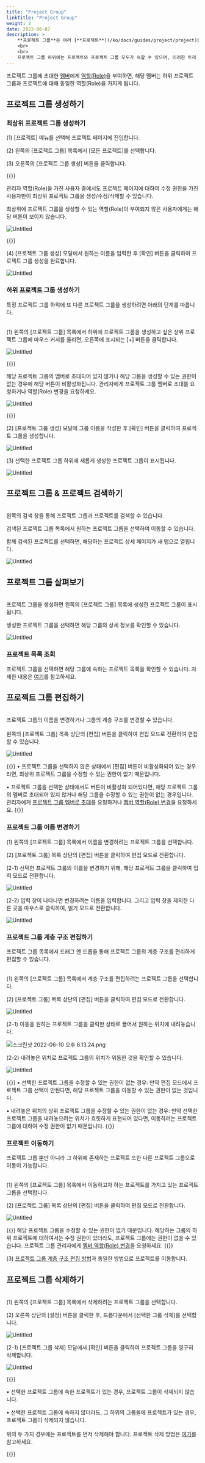 ```yaml
---
title: "Project Group"
linkTitle: "Project Group"
weight: 2
date: 2022-06-07
description: >
    **프로젝트 그룹**은 여러 [**프로젝트**](/ko/docs/guides/project/project)를 묶어 관리하기 위한 개념입니다.
    <br>
    <br>
    프로젝트 그룹 하위에는 프로젝트와 프로젝트 그룹 모두가 속할 수 있으며, 이러한 트리 계층 구조를 통해 조직의 규모와 구조에 맞는 프로젝트 계층 구조를 설계하여 관리할 수 있습니다.
---
```


프로젝트 그룹에 초대한 [멤버](/ko/docs/guides/project/member)에게 [역할(Role)](/ko/docs/guides/administration/iam-user)을 부여하면, 해당 멤버는 하위 프로젝트 그룹과 프로젝트에 대해 동일한 역할(Role)을 가지게 됩니다.

## 프로젝트 그룹 생성하기

### 최상위 프로젝트 그룹 생성하기

(1) [프로젝트] 메뉴를 선택해 프로젝트 페이지에 진입합니다.

(2) 왼쪽의 [프로젝트 그룹] 목록에서 [모든 프로젝트]를 선택합니다.

(3) 오른쪽의 [프로젝트 그룹 생성] 버튼을 클릭합니다.

{{<alert title="[프로젝트 그룹 생성] 버튼이 보이지 않는 경우">}}

관리자 역할(Role)을 가진 사용자 중에서도 프로젝트 페이지에 대하여 수정 권한을 가진 사용자만이 최상위 프로젝트 그룹을 생성/수정/삭제할 수 있습니다.

최상위에 프로젝트 그룹을 생성할 수 있는 역할(Role)이 부여되지 않은 사용자에게는 해당 버튼이 보이지 않습니다.

![Untitled](https://s3-us-west-2.amazonaws.com/secure.notion-static.com/ce20928b-18ca-40ae-9bd0-72e94f741618/Untitled.png)

{{</alert>}}

(4) [프로젝트 그룹 생성] 모달에서 원하는 이름을 입력한 후 [확인] 버튼을 클릭하여 프로젝트 그룹 생성을 완료합니다.

![Untitled](https://s3-us-west-2.amazonaws.com/secure.notion-static.com/506926de-df3a-48f5-b461-6eb109df1355/Untitled.png)

### 하위 프로젝트 그룹 생성하기

특정 프로젝트 그룹 하위에 또 다른 프로젝트 그룹을 생성하려면 아래의 단계를 따릅니다.
<br>
<br>

(1) 왼쪽의 [프로젝트 그룹] 목록에서 하위에 프로젝트 그룹을 생성하고 싶은 상위 프로젝트 그룹에 마우스 커서를 올리면, 오른쪽에 표시되는  [+] 버튼을 클릭합니다.

![Untitled](https://s3-us-west-2.amazonaws.com/secure.notion-static.com/6467644f-61c5-4f08-8eac-1f4c1f259b82/Untitled.png)

{{<alert title="[+] 버튼이 비활성화된 경우">}}

해당 프로젝트 그룹의 멤버로 초대되어 있지 않거나 해당 그룹을 생성할 수 있는 권한이 없는 경우에 해당 버튼이 비활성화됩니다. 관리자에게 프로젝트 그룹 멤버로 초대를 요청하거나 역할(Role) 변경을 요청하세요.

![Untitled](https://s3-us-west-2.amazonaws.com/secure.notion-static.com/ce20928b-18ca-40ae-9bd0-72e94f741618/Untitled.png)

{{</alert>}}

(2) [프로젝트 그룹 생성] 모달에 그룹 이름을 작성한 후 [확인] 버튼을 클릭하여 프로젝트 그룹을 생성합니다.

![Untitled](https://s3-us-west-2.amazonaws.com/secure.notion-static.com/39cd64f3-de44-420c-a2da-6b78fe67fb57/Untitled.png)

(3) 선택한 프로젝트 그룹 하위에 새롭게 생성한 프로젝트 그룹이 표시됩니다.

![Untitled](https://s3-us-west-2.amazonaws.com/secure.notion-static.com/e99f38f5-251e-4aec-b07d-c94a73de191e/Untitled.png)

## 프로젝트 그룹 & 프로젝트 검색하기
<br>
왼쪽의 검색 창을 통해 프로젝트 그룹과 프로젝트를 검색할 수 있습니다.

검색된 프로젝트 그룹 목록에서 원하는 프로젝트 그룹을 선택하여 이동할 수 있습니다.

함께 검색된 프로젝트를 선택하면, 해당하는 프로젝트 상세 페이지가 새 탭으로 열립니다.

![Untitled](https://s3-us-west-2.amazonaws.com/secure.notion-static.com/224c3a3f-e7a8-4c46-9d58-a9b92a7c08b3/Untitled.png)

## 프로젝트 그룹 살펴보기
<br>
프로젝트 그룹을 생성하면 왼쪽의 [프로젝트 그룹] 목록에 생성한 프로젝트 그룹이 표시됩니다.

생성한 프로젝트 그룹을 선택하면 해당 그룹의 상세 정보를 확인할 수 있습니다.

![Untitled](https://s3-us-west-2.amazonaws.com/secure.notion-static.com/6c3891a4-c9a2-4684-a02d-5dad1fdbc9f9/Untitled.png)

### 프로젝트 목록 조회

프로젝트 그룹을 선택하면 해당 그룹에 속하는 프로젝트 목록을 확인할 수 있습니다. 자세한 내용은 [여기](/ko/docs/guides/project/project/#프로젝트-목록-조회하기)를 참고하세요.

## 프로젝트 그룹 편집하기
<br>
프로젝트 그룹의 이름을 변경하거나 그룹의 계층 구조를 변경할 수 있습니다.
<br>
<br>
왼쪽의 [프로젝트 그룹] 목록 상단의 [편집] 버튼을 클릭하여 편집 모드로 전환하여 편집할 수 있습니다.

![Untitled](https://s3-us-west-2.amazonaws.com/secure.notion-static.com/2b4ccdc4-e0ab-483f-a92c-537707305db0/Untitled.png)

{{<alert title="[편집] 버튼이 비활성화된 경우">}}
• 프로젝트 그룹을 선택하지 않은 상태에서 [편집] 버튼이 비활성화되어 있는 경우라면, 최상위 프로젝트 그룹을 수정할 수 있는 권한이 없기 때문입니다.

• 프로젝트 그룹을 선택한 상태에서도 버튼이 비활성화 되어있다면, 해당 프로젝트 그룹의 멤버로 초대되어 있지 않거나 해당 그룹을 수정할 수 있는 권한이 없는 경우입니다. 
관리자에게 [프로젝트 그룹 멤버로 초대](/ko/docs/guides/project/member/#프로젝트-그룹-멤버-초대하기)를 요청하거나 [멤버 역할(Role) 변경](/ko/docs/guides/project/member/#프로젝트-그룹-멤버-편집하기)을 요청하세요.
{{</alert>}}

### 프로젝트 그룹 이름 변경하기

(1) 왼쪽의 [프로젝트 그룹] 목록에서 이름을 변경하려는 프로젝트 그룹을 선택합니다.

(2) [프로젝트 그룹] 목록 상단의 [편집] 버튼을 클릭하여 편집 모드로 전환합니다.

(2-1) 선택한 프로젝트 그룹의 이름을 변경하기 위해, 해당 프로젝트 그룹을 클릭하여 입력 모드로 전환합니다.

![Untitled](https://s3-us-west-2.amazonaws.com/secure.notion-static.com/394484ec-4720-4acf-b1ca-71de4b2855f7/Untitled.png)

(2-2) 입력 창이 나타나면 변경하려는 이름을 입력합니다. 그리고 입력 창을 제외한 다른 곳을 마우스로 클릭하여, 읽기 모드로 전환합니다.

![Untitled](https://s3-us-west-2.amazonaws.com/secure.notion-static.com/d998be1b-4b11-4d8f-a902-0617010ffb1d/Untitled.png)

### 프로젝트 그룹 계층 구조 편집하기

프로젝트 그룹 목록에서 드래그 앤 드롭을 통해 프로젝트 그룹의 계층 구조를 편리하게 편집할 수 있습니다.
<br>
<br>

(1) 왼쪽의 [프로젝트 그룹] 목록에서 계층 구조를 편집하려는 프로젝트 그룹을 선택합니다.

(2) [프로젝트 그룹] 목록 상단의 [편집] 버튼을 클릭하여 편집 모드로 전환합니다.

![Untitled](https://s3-us-west-2.amazonaws.com/secure.notion-static.com/2b4ccdc4-e0ab-483f-a92c-537707305db0/Untitled.png)

(2-1) 이동을 원하는 프로젝트 그룹을 클릭한 상태로 끌어서 원하는 위치에 내려놓습니다.

![스크린샷 2022-06-10 오후 6.13.24.png](https://s3-us-west-2.amazonaws.com/secure.notion-static.com/2dcacf41-ad71-4555-87a9-3188baa28a3b/스크린샷_2022-06-10_오후_6.13.24.png)

(2-2) 내려놓은 위치로 프로젝트 그룹의 위치가 위동한 것을 확인할 수 있습니다.

![Untitled](https://s3-us-west-2.amazonaws.com/secure.notion-static.com/4e6ae5a0-0b32-4cb5-bb86-7f6d34579272/Untitled.png)

{{<alert title="프로젝트 그룹 이동이 안되는 경우">}}
• 선택한 프로젝트 그룹을 수정할 수 있는 권한이 없는 경우: 만약 편집 모드에서 프로젝트 그룹 선택이 안된다면, 해당 프로젝트 그룹을 이동할 수 있는 권한이 없는 것입니다.

• 내려놓은 위치의 상위 프로젝트 그룹을 수정할 수 있는 권한이 없는 경우: 만약 선택한 프로젝트 그룹을 내려놓으려는 위치가 흐릿하게 표현되어 있다면, 이동하려는 프로젝트 그룹에 대하여 수정 권한이 없기 때문입니다.
{{</alert>}}

### 프로젝트 이동하기

프로젝트 그룹 뿐만 아니라 그 하위에 존재하는 프로젝트 또한 다른 프로젝트 그룹으로 이동이 가능합니다.
<br>
<br>

(1) 왼쪽의 [프로젝트 그룹] 목록에서 이동하고자 하는 프로젝트를 가지고 있는 프로젝트 그룹을 선택합니다.

(2) [프로젝트 그룹] 목록 상단의 [편집] 버튼을 클릭하여 편집 모드로 전환합니다.

![Untitled](https://s3-us-west-2.amazonaws.com/secure.notion-static.com/2b4ccdc4-e0ab-483f-a92c-537707305db0/Untitled.png)

{{<alert title="[편집] 버튼이 활성화되지 않는 경우">}}
해당 프로젝트 그룹을 수정할 수 있는 권한이 없기 때문입니다. 
해당하는 그룹의 하위 프로젝트에 대하여서는 수정 권한이 있더라도, 프로젝트 그룹에는 권한이 없을 수 있습니다. 
프로젝트 그룹 관리자에게 [멤버 역할(Role) 변경](/ko/docs/guides/project/member/#프로젝트-그룹-멤버-편집하기)을 요청하세요.
{{</alert>}}

(3) [프로젝트 그룹 계층 구조 편집 방법](/ko/docs/guides/project/project-group/#프로젝트-그룹-계층-구조-편집하기)과 동일한 방법으로 프로젝트를 이동합니다.

## 프로젝트 그룹 삭제하기
<br>
(1) 왼쪽의 [프로젝트 그룹] 목록에서 삭제하려는 프로젝트 그룹을 선택합니다.

(2) 오른쪽 상단의 [설정] 버튼을 클릭한 후, 드롭다운에서 [선택한 그룹 삭제]를 선택합니다.

![Untitled](https://s3-us-west-2.amazonaws.com/secure.notion-static.com/08a85fb0-93a5-4c72-9b48-8dd4fc42c5d9/Untitled.png)

(2-1) [프로젝트 그룹 삭제] 모달에서 [확인] 버튼을 클릭하여 프로젝트 그룹을 영구히 삭제합니다.

![Untitled](https://s3-us-west-2.amazonaws.com/secure.notion-static.com/b425d104-ffec-4602-a50b-fbdfb5d16503/Untitled.png)

{{<alert title="프로젝트 그룹 삭제가 안되는 경우">}}

• 선택한 프로젝트 그룹에 속한 프로젝트가 있는 경우, 프로젝트 그룹이 삭제되지 않습니다.

• 선택한 프로젝트 그룹에 속하지 않더라도, 그 하위의 그룹들에 프로젝트가 있는 경우, 프로젝트 그룹이 삭제되지 않습니다.
<br>
<br>
위의 두 가지 경우에는 프로젝트를 먼저 삭제해야 합니다. 프로젝트 삭제 방법은 [여기](/ko/docs/guides/project/project/#프로젝트-삭제하기)를 참고하세요.

{{</alert>}}

